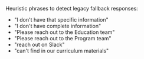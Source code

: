 Heuristic phrases to detect legacy fallback responses:

- "I don't have that specific information"
- "I don't have complete information"
- "Please reach out to the Education team"
- "Please reach out to the Program team"
- "reach out on Slack"
- "can't find in our curriculum materials"

